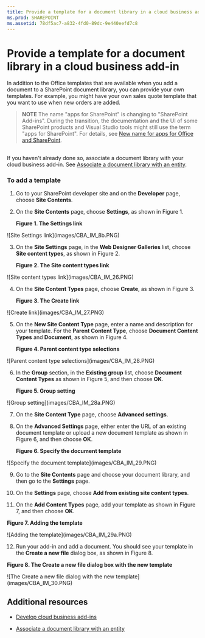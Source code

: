 ```yaml
---
title: Provide a template for a document library in a cloud business add-in
ms.prod: SHAREPOINT
ms.assetid: 78df5ac7-a832-4fd0-89dc-9e440eefd7c8
---
```



# Provide a template for a document library in a cloud business add-in
In addition to the Office templates that are available when you add a document to a SharePoint document library, you can provide your own templates. For example, you might have your own sales quote template that you want to use when new orders are added.
> **NOTE**
> The name "apps for SharePoint" is changing to "SharePoint Add-ins". During the transition, the documentation and the UI of some SharePoint products and Visual Studio tools might still use the term "apps for SharePoint". For details, see  [New name for apps for Office and SharePoint](new-name-for-apps-for-sharepoint.md#bk_newname). 





## 

If you haven't already done so, associate a document library with your cloud business add-in. See  [Associate a document library with an entity](associate-a-document-library-with-an-entity.md).




### To add a template


1. Go to your SharePoint developer site and on the **Developer** page, choose **Site Contents**.


2. On the **Site Contents** page, choose **Settings**, as shown in Figure 1.

   **Figure 1. The Settings link**



!\[Site Settings link](images/CBA_IM_8b.PNG)





3. On the **Site Settings** page, in the **Web Designer Galleries** list, choose **Site content types**, as shown in Figure 2.

   **Figure 2. The Site content types link**



!\[Site content types link](images/CBA_IM_26.PNG)





4. On the **Site Content Types** page, choose **Create**, as shown in Figure 3.

   **Figure 3. The Create link**



!\[Create link](images/CBA_IM_27.PNG)





5. On the **New Site Content Type** page, enter a name and description for your template. For the **Parent Content Type**, choose **Document Content Types** and **Document**, as shown in Figure 4.

   **Figure 4. Parent content type selections**



!\[Parent content type selections](images/CBA_IM_28.PNG)





6. In the **Group** section, in the **Existing group** list, choose **Document Content Types** as shown in Figure 5, and then choose **OK**.

   **Figure 5. Group setting**



!\[Group setting](images/CBA_IM_28a.PNG)





7. On the **Site Content Type** page, choose **Advanced settings**.


8. On the **Advanced Settings** page, either enter the URL of an existing document template or upload a new document template as shown in Figure 6, and then choose **OK**.

   **Figure 6. Specify the document template**



!\[Specify the document template](images/CBA_IM_29.PNG)





9. Go to the **Site Contents** page and choose your document library, and then go to the **Settings** page.


10. On the **Settings** page, choose **Add from existing site content types**.


11. On the **Add Content Types** page, add your template as shown in Figure 7, and then choose **OK**.

   **Figure 7. Adding the template**



!\[Adding the template](images/CBA_IM_29a.PNG)





12. Run your add-in and add a document. You should see your template in the **Create a new file** dialog box, as shown in Figure 8.

   **Figure 8. The Create a new file dialog box with the new template**



!\[The Create a new file dialog with the new template](images/CBA_IM_30.PNG)






## Additional resources
<a name="bk_addresources"> </a>


-  [Develop cloud business add-ins](develop-cloud-business-add-ins.md)


-  [Associate a document library with an entity](associate-a-document-library-with-an-entity.md)



